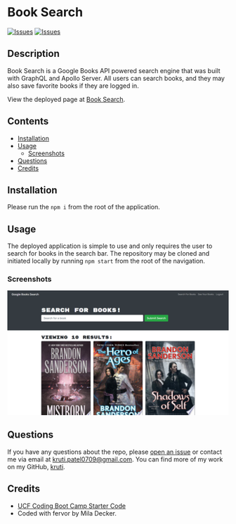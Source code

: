 # Book Search
[![Issues](https://img.shields.io/github/issues/krutipatel07/Book-search-engine)](https://github.com/krutipatel07/Book-search-engine/issues) [![Issues](https://img.shields.io/github/contributors/krutipatel07/Book-search-engine)](https://github.com/krutipatel07/Book-search-engine/graphs/contributors) 

## Description
Book Search is a Google Books API powered search engine that was built with GraphQL and Apollo Server.  All users can search books, and they may also save favorite books if they are logged in.
            
View the deployed page at [Book Search](.).

## Contents
* [Installation](#Installation)
* [Usage](#Usage)
   * [Screenshots](#Screenshots)
* [Questions](#Questions)
* [Credits](#Credits)


## Installation
Please run the `npm i` from the root of the application.
    
## Usage
The deployed application is simple to use and only requires the user to search for books in the search bar.  The repository may be cloned and initiated locally by running `npm start` from the root of the navigation.
    
### Screenshots
![Book Search, a Google Books API powered search engine.](/assets/images/screenshot.png)

## Questions
If you have any questions about the repo, please [open an issue](https://github.com/krutipatel07/Book-search-engine/issues) or contact me via email at kruti.patel0709@gmail.com. You can find more of my work on my GitHub, [kruti](https://github.com/krutipatel07/).
    
## Credits
* [UCF Coding Boot Camp Starter Code](https://github.com/coding-boot-camp/solid-broccoli)
* Coded with fervor by Mila Decker.